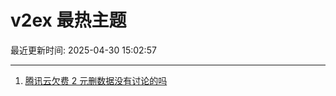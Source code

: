 # v2ex 最热主题

最近更新时间: 2025-04-30 15:02:57

--- 
1. [腾讯云欠费 2 元删数据没有讨论的吗](https://www.v2ex.com/t/1129021) 
